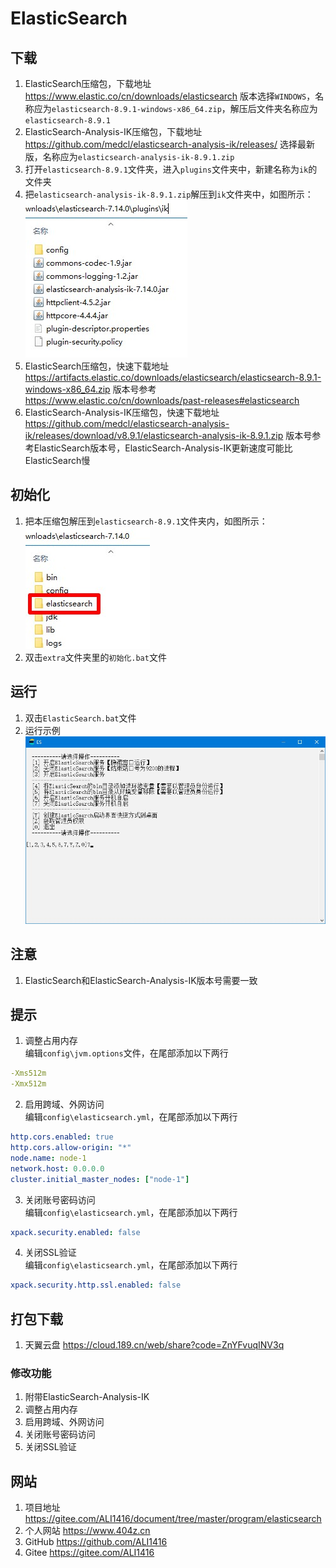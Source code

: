 # ElasticSearch

## 下载

1. ElasticSearch压缩包，下载地址 <https://www.elastic.co/cn/downloads/elasticsearch> 版本选择`WINDOWS`，名称应为`elasticsearch-8.9.1-windows-x86_64.zip`，解压后文件夹名称应为`elasticsearch-8.9.1`
2. ElasticSearch-Analysis-IK压缩包，下载地址 <https://github.com/medcl/elasticsearch-analysis-ik/releases/> 选择最新版，名称应为`elasticsearch-analysis-ik-8.9.1.zip`
3. 打开`elasticsearch-8.9.1`文件夹，进入`plugins`文件夹中，新建名称为`ik`的文件夹
4. 把`elasticsearch-analysis-ik-8.9.1.zip`解压到`ik`文件夹中，如图所示：  
![ik解压示例](img/ik解压示例.jpg)
5. ElasticSearch压缩包，快速下载地址 <https://artifacts.elastic.co/downloads/elasticsearch/elasticsearch-8.9.1-windows-x86_64.zip> 版本号参考 <https://www.elastic.co/cn/downloads/past-releases#elasticsearch>
6. ElasticSearch-Analysis-IK压缩包，快速下载地址 <https://github.com/medcl/elasticsearch-analysis-ik/releases/download/v8.9.1/elasticsearch-analysis-ik-8.9.1.zip> 版本号参考ElasticSearch版本号，ElasticSearch-Analysis-IK更新速度可能比ElasticSearch慢

## 初始化

1. 把本压缩包解压到`elasticsearch-8.9.1`文件夹内，如图所示：  
![初始化示例](img/初始化示例.jpg)
2. 双击`extra`文件夹里的`初始化.bat`文件

## 运行

1. 双击`ElasticSearch.bat`文件
2. 运行示例  
![运行示例](img/运行示例.jpg)

## 注意

1. ElasticSearch和ElasticSearch-Analysis-IK版本号需要一致

## 提示

1. 调整占用内存  
编辑`config\jvm.options`文件，在尾部添加以下两行

```yml
-Xms512m
-Xmx512m
```

2. 启用跨域、外网访问  
编辑`config\elasticsearch.yml`，在尾部添加以下两行

```yml
http.cors.enabled: true
http.cors.allow-origin: "*"
node.name: node-1
network.host: 0.0.0.0
cluster.initial_master_nodes: ["node-1"]
```

3. 关闭账号密码访问  
编辑`config\elasticsearch.yml`，在尾部添加以下两行

```yml
xpack.security.enabled: false
```

4. 关闭SSL验证  
编辑`config\elasticsearch.yml`，在尾部添加以下两行

```yml
xpack.security.http.ssl.enabled: false
```

## 打包下载

1. 天翼云盘 <https://cloud.189.cn/web/share?code=ZnYFvuqINV3q>

### 修改功能

1. 附带ElasticSearch-Analysis-IK
2. 调整占用内存
3. 启用跨域、外网访问
4. 关闭账号密码访问
5. 关闭SSL验证

## 网站

1. 项目地址 <https://gitee.com/ALI1416/document/tree/master/program/elasticsearch>
2. 个人网站 <https://www.404z.cn>
3. GitHub <https://github.com/ALI1416>
4. Gitee <https://gitee.com/ALI1416>

